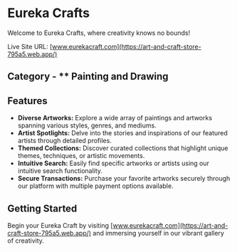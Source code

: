 # Eureka Crafts

Welcome to Eureka Crafts, where creativity knows no bounds! 

Live Site URL: [www.eurekacraft.com](https://art-and-craft-store-795a5.web.app/)

## Category - ** Painting and Drawing

## Features

- **Diverse Artworks:** Explore a wide array of paintings and artworks spanning various styles, genres, and mediums.
- **Artist Spotlights:** Delve into the stories and inspirations of our featured artists through detailed profiles.
- **Themed Collections:** Discover curated collections that highlight unique themes, techniques, or artistic movements.
- **Intuitive Search:** Easily find specific artworks or artists using our intuitive search functionality.
- **Secure Transactions:** Purchase your favorite artworks securely through our platform with multiple payment options available.

## Getting Started

Begin your Eureka Craft by visiting [www.eurekacraft.com](https://art-and-craft-store-795a5.web.app/) and immersing yourself in our vibrant gallery of creativity.

